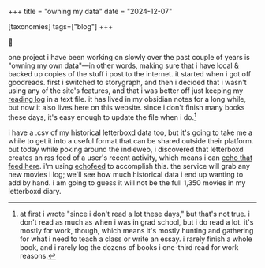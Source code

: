 +++
title = "owning my data" 
date = "2024-12-07"

[taxonomies] 
tags=["blog"]
+++

<span class="og">📝</span>

one project i have been working on slowly over the past couple of years is "owning my own data"—in other words, making sure that i have local & backed up copies of the stuff i post to the internet. it started when i got off goodreads. first i switched to storygraph, and then i decided that i wasn't using any of the site's features, and that i was better off just keeping my [reading log](@/readinglog.md) in a text file. it has lived in my obsidian notes for a long while, but now it also lives here on this website. since i don't finish many books these days, it's easy enough to update the file when i do.[^1] 

i have a .csv of my historical letterboxd data too, but it's going to take me a while to get it into a useful format that can be shared outside their platform. but today while poking around the indieweb, i discovered that letterboxd creates an rss feed of a user's recent activity, which means i can [echo that feed here](@/log/_index.md). i'm using [echofeed](https://echofeed.app) to accomplish this. the service will grab any new movies i log; we'll see how much historical data i end up wanting to add by hand. i am going to guess it will not be the full 1,350 movies in my letterboxd diary. 

[^1]: at first i wrote "since i don't read a lot these days," but that's not true. i don't read as much as when i was in grad school, but i do read a lot. it's mostly for work, though, which means it's mostly hunting and gathering for what i need to teach a class or write an essay. i rarely finish a whole book, and i rarely log the dozens of books i one-third read for work reasons.
